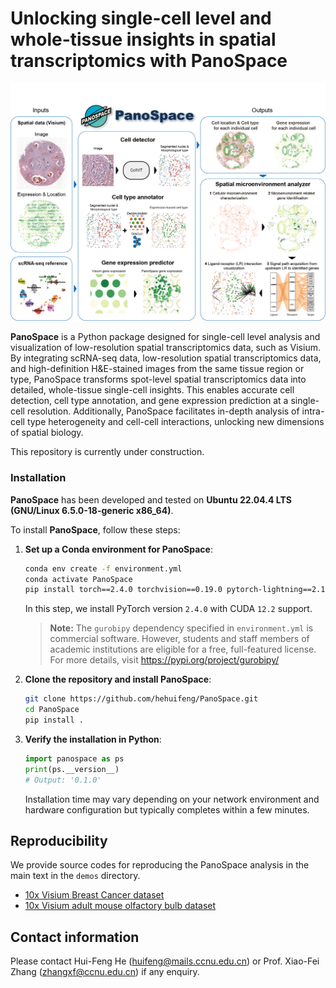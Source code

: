# Unlocking single-cell level and whole-tissue insights in spatial transcriptomics with PanoSpace

![PanoSpace_overview](figures/fig1.png)

**PanoSpace** is a Python package designed for single-cell level analysis and visualization of low-resolution spatial transcriptomics data, such as Visium. By integrating scRNA-seq data, low-resolution spatial transcriptomics data, and high-definition H&E-stained images from the same tissue region or type, PanoSpace transforms spot-level spatial transcriptomics data into detailed, whole-tissue single-cell insights. This enables accurate cell detection, cell type annotation, and gene expression prediction at a single-cell resolution. Additionally, PanoSpace facilitates in-depth analysis of intra-cell type heterogeneity and cell-cell interactions, unlocking new dimensions of spatial biology.

This repository is currently under construction.

### Installation

**PanoSpace** has been developed and tested on **Ubuntu 22.04.4 LTS (GNU/Linux 6.5.0-18-generic x86_64)**.

To install **PanoSpace**, follow these steps:

1. **Set up a Conda environment for PanoSpace**:

    ```bash
    conda env create -f environment.yml
    conda activate PanoSpace
    pip install torch==2.4.0 torchvision==0.19.0 pytorch-lightning==2.1.2
    ```

    In this step, we install PyTorch version `2.4.0` with CUDA `12.2` support.

    > **Note:** The `gurobipy` dependency specified in `environment.yml` is commercial software. However, students and staff members of academic institutions are eligible for a free, full-featured license. For more details, visit https://pypi.org/project/gurobipy/

2. **Clone the repository and install PanoSpace**:

    ```bash
    git clone https://github.com/hehuifeng/PanoSpace.git
    cd PanoSpace
    pip install .
    ```

3. **Verify the installation in Python**:

    ```python
    import panospace as ps
    print(ps.__version__)
    # Output: '0.1.0'
    ```

    Installation time may vary depending on your network environment and hardware configuration but typically completes within a few minutes.

## Reproducibility
We provide source codes for reproducing the PanoSpace analysis in the main text in the `demos` directory.

- [10x Visium Breast Cancer dataset](demo/Visium_Breast_Reproducibility.ipynb)
- [10x Visium adult mouse olfactory bulb dataset](demo/Visium_bulb_Reproducibility.ipynb)
 
## Contact information
Please contact Hui-Feng He (<huifeng@mails.ccnu.edu.cn>) or Prof. Xiao-Fei Zhang (<zhangxf@ccnu.edu.cn>) if any enquiry.
